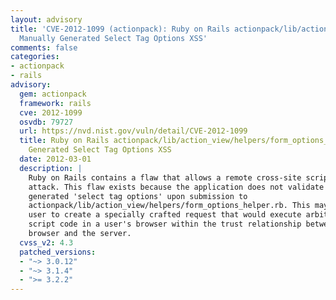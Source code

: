 ```yaml
---
layout: advisory
title: 'CVE-2012-1099 (actionpack): Ruby on Rails actionpack/lib/action_view/helpers/form_options_helper.rb
  Manually Generated Select Tag Options XSS'
comments: false
categories:
- actionpack
- rails
advisory:
  gem: actionpack
  framework: rails
  cve: 2012-1099
  osvdb: 79727
  url: https://nvd.nist.gov/vuln/detail/CVE-2012-1099
  title: Ruby on Rails actionpack/lib/action_view/helpers/form_options_helper.rb Manually
    Generated Select Tag Options XSS
  date: 2012-03-01
  description: |
    Ruby on Rails contains a flaw that allows a remote cross-site scripting (XSS)
    attack. This flaw exists because the application does not validate manually
    generated 'select tag options' upon submission to
    actionpack/lib/action_view/helpers/form_options_helper.rb. This may allow a
    user to create a specially crafted request that would execute arbitrary
    script code in a user's browser within the trust relationship between their
    browser and the server.
  cvss_v2: 4.3
  patched_versions:
  - "~> 3.0.12"
  - "~> 3.1.4"
  - ">= 3.2.2"
---
```

